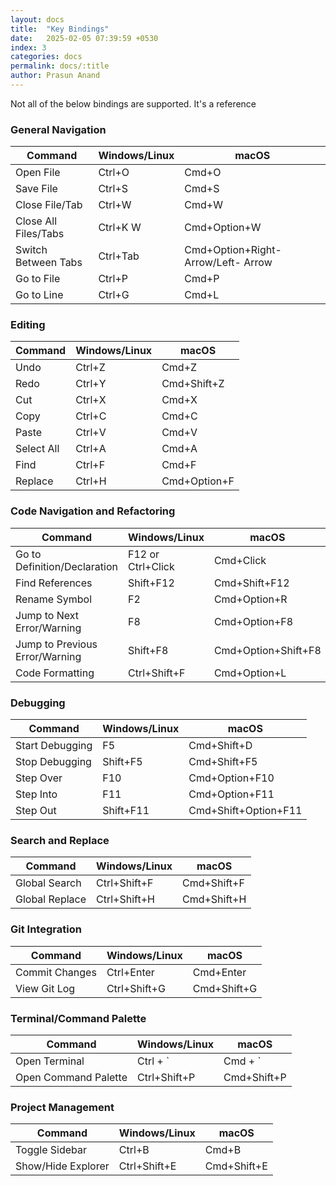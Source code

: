 ```yaml
---
layout: docs
title:  "Key Bindings"
date:   2025-02-05 07:39:59 +0530
index: 3
categories: docs
permalink: docs/:title
author: Prasun Anand
---
```



Not all of the below bindings are supported. It's a reference

### General Navigation

| Command | Windows/Linux| macOS |
|---------|--------------|-------|
|Open File| Ctrl+O | Cmd+O |
|Save File| Ctrl+S | Cmd+S |
|Close File/Tab| Ctrl+W | Cmd+W |
|Close All Files/Tabs| Ctrl+K W | Cmd+Option+W|
|Switch Between Tabs| Ctrl+Tab| Cmd+Option+Right-Arrow/Left- Arrow|
|Go to File| Ctrl+P | Cmd+P |
|Go to Line| Ctrl+G | Cmd+L |


### Editing

| Command | Windows/Linux| macOS |
|---------|--------------|-------|
| Undo | Ctrl+Z | Cmd+Z |
| Redo | Ctrl+Y | Cmd+Shift+Z |
| Cut | Ctrl+X | Cmd+X |
| Copy | Ctrl+C | Cmd+C |
| Paste | Ctrl+V | Cmd+V |
| Select All | Ctrl+A | Cmd+A |
| Find | Ctrl+F | Cmd+F |
| Replace | Ctrl+H | Cmd+Option+F |


### Code Navigation and Refactoring

| Command | Windows/Linux| macOS |
|---------|--------------|-------|
| Go to Definition/Declaration | F12 or Ctrl+Click | Cmd+Click |
| Find References | Shift+F12 | Cmd+Shift+F12 |
| Rename Symbol | F2 | Cmd+Option+R |
| Jump to Next Error/Warning | F8 | Cmd+Option+F8 |
| Jump to Previous Error/Warning |  Shift+F8 | Cmd+Option+Shift+F8 |
| Code Formatting|  Ctrl+Shift+F | Cmd+Option+L |


### Debugging

| Command | Windows/Linux| macOS |
|---------|--------------|-------|
| Start Debugging | F5 | Cmd+Shift+D |
| Stop Debugging | Shift+F5 | Cmd+Shift+F5 |
| Step Over | F10 | Cmd+Option+F10 |
| Step Into | F11 | Cmd+Option+F11 |
| Step Out | Shift+F11 | Cmd+Shift+Option+F11 |


### Search and Replace

| Command | Windows/Linux| macOS |
|---------|--------------|-------|
| Global Search | Ctrl+Shift+F | Cmd+Shift+F |
| Global Replace | Ctrl+Shift+H | Cmd+Shift+H |


### Git Integration

| Command | Windows/Linux| macOS |
|---------|--------------|-------|
| Commit Changes | Ctrl+Enter | Cmd+Enter |
| View Git Log | Ctrl+Shift+G | Cmd+Shift+G |


### Terminal/Command Palette

| Command | Windows/Linux| macOS |
|---------|--------------|-------|
| Open Terminal | Ctrl + ` | Cmd + ` |
| Open Command Palette | Ctrl+Shift+P | Cmd+Shift+P |


### Project Management


| Command | Windows/Linux| macOS |
|---------|--------------|-------|
| Toggle Sidebar | Ctrl+B | Cmd+B |
| Show/Hide Explorer | Ctrl+Shift+E | Cmd+Shift+E |

